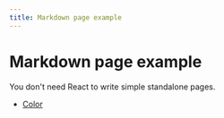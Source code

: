 ```yaml
---
title: Markdown page example
---
```


# Markdown page example

You don't need React to write simple standalone pages.

- [Color](./color/color)

